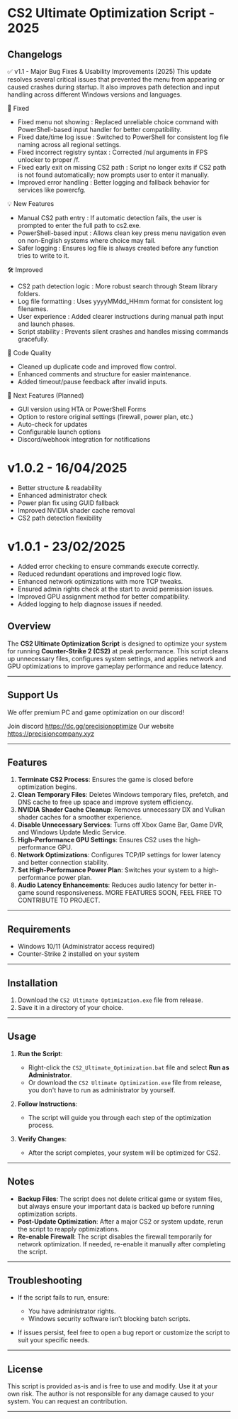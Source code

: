 # CS2 Ultimate Optimization Script - 2025

## Changelogs

✅ v1.1 - Major Bug Fixes & Usability Improvements (2025)
This update resolves several critical issues that prevented the menu from appearing or caused crashes during startup. It also improves path detection and input handling across different Windows versions and languages.

🔧 Fixed

- Fixed menu not showing : Replaced unreliable choice command with PowerShell-based input handler for better compatibility.
- Fixed date/time log issue : Switched to PowerShell for consistent log file naming across all regional settings.
- Fixed incorrect registry syntax : Corrected /nul arguments in FPS unlocker to proper /f.
- Fixed early exit on missing CS2 path : Script no longer exits if CS2 path is not found automatically; now prompts user to enter it manually.
- Improved error handling : Better logging and fallback behavior for services like powercfg.
  
💡 New Features

- Manual CS2 path entry : If automatic detection fails, the user is prompted to enter the full path to cs2.exe.
- PowerShell-based input : Allows clean key press menu navigation even on non-English systems where choice may fail.
- Safer logging : Ensures log file is always created before any function tries to write to it.
  
🛠️ Improved

- CS2 path detection logic : More robust search through Steam library folders.
- Log file formatting : Uses yyyyMMdd_HHmm format for consistent log filenames.
- User experience : Added clearer instructions during manual path input and launch phases.
- Script stability : Prevents silent crashes and handles missing commands gracefully.
  
🧹 Code Quality

- Cleaned up duplicate code and improved flow control.
- Enhanced comments and structure for easier maintenance.
- Added timeout/pause feedback after invalid inputs.
  
🚀 Next Features (Planned)

- GUI version using HTA or PowerShell Forms
- Option to restore original settings (firewall, power plan, etc.)
- Auto-check for updates
- Configurable launch options
- Discord/webhook integration for notifications

# v1.0.2 - 16/04/2025
- Better structure & readability
- Enhanced administrator check
- Power plan fix using GUID fallback
- Improved NVIDIA shader cache removal
- CS2 path detection flexibility

# v1.0.1 - 23/02/2025
- Added error checking to ensure commands execute correctly.
- Reduced redundant operations and improved logic flow.
- Enhanced network optimizations with more TCP tweaks.
- Ensured admin rights check at the start to avoid permission issues.
- Improved GPU assignment method for better compatibility.
- Added logging to help diagnose issues if needed.

## Overview

The **CS2 Ultimate Optimization Script** is designed to optimize your system for running **Counter-Strike 2 (CS2)** at peak performance. This script cleans up unnecessary files, configures system settings, and applies network and GPU optimizations to improve gameplay performance and reduce latency.

---

## Support Us
We offer premium PC and game optimization on our discord!

Join discord https://dc.gg/precisionoptimize
Our website https://precisioncompany.xyz

---

## Features

1. **Terminate CS2 Process**: Ensures the game is closed before optimization begins.
2. **Clean Temporary Files**: Deletes Windows temporary files, prefetch, and DNS cache to free up space and improve system efficiency.
3. **NVIDIA Shader Cache Cleanup**: Removes unnecessary DX and Vulkan shader caches for a smoother experience.
4. **Disable Unnecessary Services**: Turns off Xbox Game Bar, Game DVR, and Windows Update Medic Service.
5. **High-Performance GPU Settings**: Ensures CS2 uses the high-performance GPU.
6. **Network Optimizations**: Configures TCP/IP settings for lower latency and better connection stability.
7. **Set High-Performance Power Plan**: Switches your system to a high-performance power plan.
8. **Audio Latency Enhancements**: Reduces audio latency for better in-game sound responsiveness.
   MORE FEATURES SOON, FEEL FREE TO CONTRIBUTE TO PROJECT.

---

## Requirements

- Windows 10/11 (Administrator access required)
- Counter-Strike 2 installed on your system

---

## Installation

1. Download the `CS2 Ultimate Optimization.exe` file from release.
2. Save it in a directory of your choice.

---

## Usage

1. **Run the Script**:
   - Right-click the `CS2_Ultimate_Optimization.bat` file and select **Run as Administrator**.
   - Or download the `CS2 Ultimate Optimization.exe` file from release, you don't have to run as administrator by yourself.

2. **Follow Instructions**:
   - The script will guide you through each step of the optimization process.

3. **Verify Changes**:
   - After the script completes, your system will be optimized for CS2.

---

## Notes

- **Backup Files**: The script does not delete critical game or system files, but always ensure your important data is backed up before running optimization scripts.
- **Post-Update Optimization**: After a major CS2 or system update, rerun the script to reapply optimizations.
- **Re-enable Firewall**: The script disables the firewall temporarily for network optimization. If needed, re-enable it manually after completing the script.

---

## Troubleshooting

- If the script fails to run, ensure:
  - You have administrator rights.
  - Windows security software isn’t blocking batch scripts.

- If issues persist, feel free to open a bug report or customize the script to suit your specific needs.

---

## License

This script is provided as-is and is free to use and modify. Use it at your own risk. The author is not responsible for any damage caused to your system.
You can request an contribution.

---
